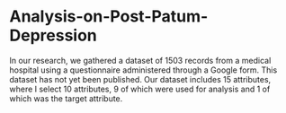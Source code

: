 # Analysis-on-Post-Patum-Depression
In our research, we gathered a dataset of 1503 records from a medical hospital using a questionnaire administered through a Google form. This dataset has not yet been published. Our dataset includes 15 attributes, where I select 10 attributes, 9 of which were used for analysis and 1 of which was the target attribute.
